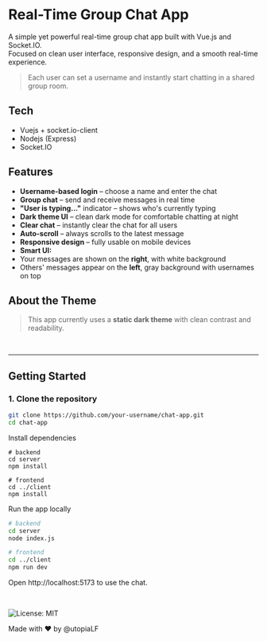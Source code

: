 # Real-Time Group Chat App

A simple yet powerful real-time group chat app built with Vue.js and Socket.IO.  
Focused on clean user interface, responsive design, and a smooth real-time experience.

> Each user can set a username and instantly start chatting in a shared group room.

## Tech
 - Vuejs + socket.io-client
 - Nodejs (Express)
 - Socket.IO

## Features
 - **Username-based login** – choose a name and enter the chat
 - **Group chat** – send and receive messages in real time
 - **"User is typing..."** indicator – shows who's currently typing
 - **Dark theme UI** – clean dark mode for comfortable chatting at night
 - **Clear chat** – instantly clear the chat for all users
 - **Auto-scroll** – always scrolls to the latest message
 - **Responsive design** – fully usable on mobile devices
 - **Smart UI:**
  - Your messages are shown on the **right**, with white background
  - Others' messages appear on the **left**, gray background with usernames on top

## About the Theme
> This app currently uses a **static dark theme** with clean contrast and readability.

<br><hr>

## Getting Started

### 1. Clone the repository

```bash
git clone https://github.com/your-username/chat-app.git
cd chat-app
```
Install dependencies
```
# backend
cd server
npm install

# frontend
cd ../client
npm install
```
Run the app locally
```bash
# backend
cd server
node index.js

# frontend
cd ../client
npm run dev
```
Open http://localhost:5173 to use the chat.

<br>

![License: MIT](https://img.shields.io/badge/license-MIT-blue.svg)

Made with ❤️ by @utopiaLF
